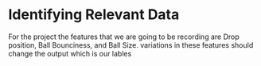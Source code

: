 # Identifying Relevant Data

For the project the features that we are going to be recording are Drop position, Ball Bounciness, and Ball Size. variations in these features should change the output which is our lables
